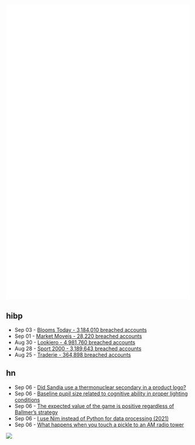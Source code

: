 ![Metrics](https://raw.githubusercontent.com/phixion/phixion/master/metrics.svg)

## hibp

<!--
for https://github.com/phixion/phixion/blob/main/.github/workflows/feeds.yml
-->
<!--START_SECTION:haveibeenpwnd-->
- Sep 03 - [Blooms Today - 3,184,010 breached accounts](https://haveibeenpwned.com/PwnedWebsites#BloomsToday)
- Sep 01 - [Market Moveis - 28,220 breached accounts](https://haveibeenpwned.com/PwnedWebsites#MarketMoveis)
- Aug 30 - [Lookiero - 4,981,760 breached accounts](https://haveibeenpwned.com/PwnedWebsites#Lookiero)
- Aug 28 - [Sport 2000 - 3,189,643 breached accounts](https://haveibeenpwned.com/PwnedWebsites#Sport2000)
- Aug 25 - [Traderie - 364,898 breached accounts](https://haveibeenpwned.com/PwnedWebsites#Traderie)
<!--END_SECTION:haveibeenpwnd-->

## hn

<!--
for https://github.com/phixion/phixion/blob/main/.github/workflows/feeds.yml
-->
<!--START_SECTION:hn-->
- Sep 06 - [Did Sandia use a thermonuclear secondary in a product logo?](https://blog.nuclearsecrecy.com/2024/09/04/did-sandia-use-a-thermonuclear-secondary-in-a-product-logo/)
- Sep 06 - [Baseline pupil size related to cognitive ability in proper lighting conditions](https://www.sciencedirect.com/science/article/abs/pii/S0010027721000627)
- Sep 06 - [The expected value of the game is positive regardless of Ballmer’s strategy](https://gukov.dev/puzzles/math/2024/09/05/steve-ballmer-was-wrong.html)
- Sep 06 - [I use Nim instead of Python for data processing (2021)](https://benjamindlee.com/posts/2021/why-i-use-nim-instead-of-python-for-data-processing/)
- Sep 06 - [What happens when you touch a pickle to an AM radio tower](https://www.jeffgeerling.com/blog/2024/what-happens-when-you-touch-pickle-am-radio-tower)
<!--END_SECTION:hn-->

<!--
for https://yhype.me
-->
![](https://hit.yhype.me/github/profile?user_id=13013670)
